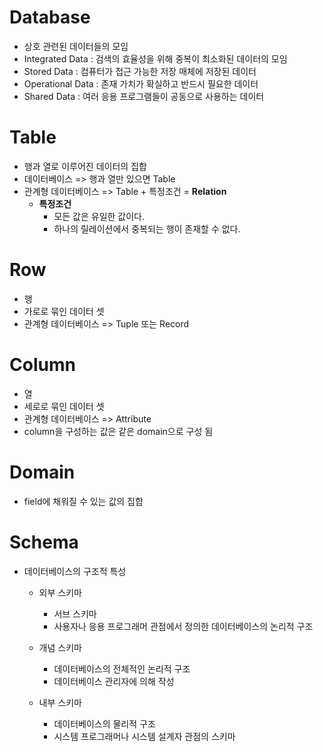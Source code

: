 # Database
* 상호 관련된 데이터들의 모임
* Integrated Data :  검색의 효율성을 위해 중복이 최소화된 데이터의 모임
* Stored Data : 컴퓨터가 접근 가능한 저장 매체에 저장된 데이터
* Operational Data : 존재 가치가 확실하고 반드시 필요한 데이터
* Shared Data : 여러 응용 프로그램들이 공동으로 사용하는 데이터

# Table 
* 행과 열로 이루어진 데이터의 집합
* 데이터베이스 => 행과 열만 있으면 Table
* 관계형 데이터베이스 => Table + 특정조건 = **Relation**
  * **특정조건**
    * 모든 값은 유일한 값이다.
    * 하나의 릴레이션에서 중복되는 행이 존재할 수 없다.  

# Row
* 행
* 가로로 묶인 데이터 셋
* 관계형 데이터베이스 => Tuple 또는 Record

# Column
* 열
* 세로로 묶인 데이터 셋
* 관계형 데이터베이스 => Attribute
* column을 구성하는 값은 같은 domain으로 구성 됨

# Domain
* field에 채워질 수 있는 값의 집합

# Schema
* 데이터베이스의 구조적 특성
  * 외부 스키마
    * 서브 스키마
    * 사용자나 응용 프로그래머 관점에서 정의한 데이터베이스의 논리적 구조
    
  * 개념 스키마
    * 데이터베이스의 전체적인 논리적 구조
    * 데이터베이스 관리자에 의해 작성

  * 내부 스키마
    * 데이터베이스의 물리적 구조
    * 시스템 프로그래머나 시스템 설계자 관점의 스키마  
